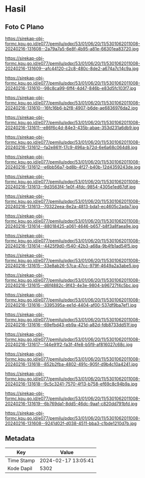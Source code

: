 # Hasil

## Foto C Plano

https://sirekap-obj-formc.kpu.go.id/e077/pemilu/pdpr/53/01/06/20/11/5301062011008-20240216-131608--2a79a7a5-6e8f-4b95-a81e-66301ea83720.jpg

https://sirekap-obj-formc.kpu.go.id/e077/pemilu/pdpr/53/01/06/20/11/5301062011008-20240216-131609--afc44120-c2c8-480c-8de2-a674a7c14c9a.jpg

https://sirekap-obj-formc.kpu.go.id/e077/pemilu/pdpr/53/01/06/20/11/5301062011008-20240216-131610--98c8ca99-6ff4-4d47-846b-e83d5fc103f7.jpg

https://sirekap-obj-formc.kpu.go.id/e077/pemilu/pdpr/53/01/06/20/11/5301062011008-20240216-131610--16fc16b6-b2f8-4907-b6de-ae6836976da2.jpg

https://sirekap-obj-formc.kpu.go.id/e077/pemilu/pdpr/53/01/06/20/11/5301062011008-20240216-131611--e86f6c4d-84e3-435b-abae-353d231a6db9.jpg

https://sirekap-obj-formc.kpu.go.id/e077/pemilu/pdpr/53/01/06/20/11/5301062011008-20240216-131612--fa2e861f-17c9-496a-b72d-6e6a68c064d8.jpg

https://sirekap-obj-formc.kpu.go.id/e077/pemilu/pdpr/53/01/06/20/11/5301062011008-20240216-131612--e6bb56a7-bd8b-4f27-b40b-12d4359243de.jpg

https://sirekap-obj-formc.kpu.go.id/e077/pemilu/pdpr/53/01/06/20/11/5301062011008-20240216-131613--9d3563f4-1e0f-4fdc-9854-4305e1ed67df.jpg

https://sirekap-obj-formc.kpu.go.id/e077/pemilu/pdpr/53/01/06/20/11/5301062011008-20240216-131613--70322eea-8e2a-4813-bda1-ec4605c2ada7.jpg

https://sirekap-obj-formc.kpu.go.id/e077/pemilu/pdpr/53/01/06/20/11/5301062011008-20240216-131614--88018425-a061-4646-b657-b8f3a8faea9e.jpg

https://sirekap-obj-formc.kpu.go.id/e077/pemilu/pdpr/53/01/06/20/11/5301062011008-20240216-131614--4425f9d0-f540-42b3-a68a-9b4fb1ad54f5.jpg

https://sirekap-obj-formc.kpu.go.id/e077/pemilu/pdpr/53/01/06/20/11/5301062011008-20240216-131615--33e8ab26-57ca-47cc-979f-4649a2a3abe5.jpg

https://sirekap-obj-formc.kpu.go.id/e077/pemilu/pdpr/53/01/06/20/11/5301062011008-20240216-131615--d6f4882c-9f43-4e3e-9804-b96727f4c5bc.jpg

https://sirekap-obj-formc.kpu.go.id/e077/pemilu/pdpr/53/01/06/20/11/5301062011008-20240216-131616--3395395a-ee1d-4404-af00-537df9ba7ef1.jpg

https://sirekap-obj-formc.kpu.go.id/e077/pemilu/pdpr/53/01/06/20/11/5301062011008-20240216-131616--69efbd43-eb9a-421d-a82d-fdb8733dd51f.jpg

https://sirekap-obj-formc.kpu.go.id/e077/pemilu/pdpr/53/01/06/20/11/5301062011008-20240216-131617--144e91f2-fa3f-4fe8-b5f9-af816027c68c.jpg

https://sirekap-obj-formc.kpu.go.id/e077/pemilu/pdpr/53/01/06/20/11/5301062011008-20240216-131618--852b2fba-4802-491c-905f-d9b4c10a4241.jpg

https://sirekap-obj-formc.kpu.go.id/e077/pemilu/pdpr/53/01/06/20/11/5301062011008-20240216-131618--9c5c3241-7570-4f13-b758-ef69c8c94b9a.jpg

https://sirekap-obj-formc.kpu.go.id/e077/pemilu/pdpr/53/01/06/20/11/5301062011008-20240216-131619--6b769da1-8dd5-46dc-9aaf-c820dd791bfd.jpg

https://sirekap-obj-formc.kpu.go.id/e077/pemilu/pdpr/53/01/06/20/11/5301062011008-20240216-131608--9241d02f-d038-4511-bba3-c1bde1210d7b.jpg


## Metadata

| Key        | Value               |
| ---------- | ------------------- |
| Time Stamp | 2024-02-17 13:05:41 |
| Kode Dapil | 5302                |



